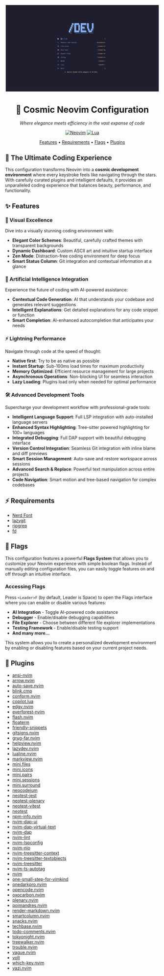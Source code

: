 <div align="center">
  <img src="assets/readme/neovim.png" alt="Neovim Logo" width="500"/>
  
  # 🌌 Cosmic Neovim Configuration
  
  *Where elegance meets efficiency in the vast expanse of code*
  
  [![Neovim](https://img.shields.io/badge/Neovim-%2311AB00.svg?style=for-the-badge&logo=neovim&logoColor=white)](https://neovim.io/)
  [![Lua](https://img.shields.io/badge/lua-%232C2D72.svg?style=for-the-badge&logo=lua&logoColor=white)](https://www.lua.org/)
  
  <p align="center">
    <a href="#features">Features</a> •
    <a href="#requirements">Requirements</a> •
    <a href="#flags">Flags</a> •
    <a href="#plugins">Plugins</a>
  </p>
</div>

## 🌟 The Ultimate Coding Experience

This configuration transforms Neovim into a **cosmic development environment** where every keystroke feels like navigating through the stars. With carefully curated plugins and intelligent defaults, it provides an unparalleled coding experience that balances beauty, performance, and functionality.

## ✨ Features

### 🎨 Visual Excellence
Dive into a visually stunning coding environment with:
- **Elegant Color Schemes**: Beautiful, carefully crafted themes with transparent backgrounds
- **Dynamic Dashboard**: Custom ASCII art and intuitive startup interface
- **Zen Mode**: Distraction-free coding environment for deep focus
- **Smart Status Column**: Git integration and contextual information at a glance

### 🧠 Artificial Intelligence Integration
Experience the future of coding with AI-powered assistance:
- **Contextual Code Generation**: AI that understands your codebase and generates relevant suggestions
- **Intelligent Explanations**: Get detailed explanations for any code snippet or function
- **Smart Completion**: AI-enhanced autocompletion that anticipates your needs

### ⚡ Lightning Performance
Navigate through code at the speed of thought:
- **Native first**: Try to be as native as possible
- **Instant Startup**: Sub-100ms load times for maximum productivity
- **Memory Optimized**: Efficient resource management for large projects
- **Asynchronous Operations**: Non-blocking UI for seamless interaction
- **Lazy Loading**: Plugins load only when needed for optimal performance

### 🛠️ Advanced Development Tools
Supercharge your development workflow with professional-grade tools:
- **Intelligent Language Support**: Full LSP integration with auto-installed language servers
- **Enhanced Syntax Highlighting**: Tree-sitter powered highlighting for 100+ languages
- **Integrated Debugging**: Full DAP support with beautiful debugging interface
- **Version Control Integration**: Seamless Git integration with inline blame and diff previews
- **Smart Session Management**: Auto-save and restore workspace across sessions
- **Advanced Search & Replace**: Powerful text manipulation across entire projects
- **Code Navigation**: Smart motion and tree-based navigation for complex codebases

## ⚡️ Requirements

- [Nerd Font](https://www.nerdfonts.com/)
- [lazygit](https://github.com/jesseduffield/lazygit)
- [ripgrep](https://github.com/BurntSushi/ripgrep)
- [fd](https://github.com/sharkdp/fd)

## 🏁 Flags

This configuration features a powerful **Flags System** that allows you to customize your Neovim experience with simple boolean flags. Instead of manually editing configuration files, you can easily toggle features on and off through an intuitive interface.

### Accessing Flags
Press `<Leader>F` (by default, Leader is Space) to open the Flags interface where you can enable or disable various features:

- **AI Integration** - Toggle AI-powered code assistance
- **Debugger** - Enable/disable debugging capabilities
- **File Explorer** - Choose between different file explorer implementations
- **Testing Framework** - Enable/disable testing support
- **And many more...**

This system allows you to create a personalized development environment by enabling or disabling features based on your current project needs.

## 🔌 Plugins

- [ansi-nvim](https://github.com/stevedylandev/ansi-nvim)
- [arrow.nvim](https://github.com/otavioschwanck/arrow.nvim)
- [auto-save.nvim](https://github.com/okuuva/auto-save.nvim)
- [blink.cmp](https://github.com/saghen/blink.cmp)
- [conform.nvim](https://github.com/stevearc/conform.nvim)
- [copilot.lua](https://github.com/zbirenbaum/copilot.lua)
- [edgy.nvim](https://github.com/folke/edgy.nvim)
- [everforest-nvim](https://github.com/neanias/everforest-nvim)
- [flash.nvim](https://github.com/folke/flash.nvim)
- [floaterm](https://github.com/nvzone/floaterm)
- [friendly-snippets](https://github.com/rafamadriz/friendly-snippets)
- [gitsigns.nvim](https://github.com/lewis6991/gitsigns.nvim)
- [grug-far.nvim](https://github.com/MagicDuck/grug-far.nvim)
- [helpview.nvim](https://github.com/OXY2DEV/helpview.nvim)
- [lazydev.nvim](https://github.com/folke/lazydev.nvim)
- [lualine.nvim](https://github.com/nvim-lualine/lualine.nvim)
- [markview.nvim](https://github.com/OXY2DEV/markview.nvim)
- [mini.files](https://github.com/echasnovski/mini.files)
- [mini.icons](https://github.com/echasnovski/mini.icons)
- [mini.pairs](https://github.com/echasnovski/mini.pairs)
- [mini.sessions](https://github.com/echasnovski/mini.sessions)
- [mini.surround](https://github.com/echasnovski/mini.surround)
- [neocodeium](https://github.com/monkoose/neocodeium)
- [neotest-jest](https://github.com/nvim-neotest/neotest-jest)
- [neotest-plenary](https://github.com/nvim-neotest/neotest-plenary)
- [neotest-vitest](https://github.com/marilari88/neotest-vitest)
- [neotest](https://github.com/nvim-neotest/neotest)
- [npm-info.nvim](https://github.com/pxnditxyr/npm-info.nvim)
- [nvim-dap-ui](https://github.com/rcarriga/nvim-dap-ui)
- [nvim-dap-virtual-text](https://github.com/theHamsta/nvim-dap-virtual-text)
- [nvim-dap](https://github.com/mfussenegger/nvim-dap)
- [nvim-lint](https://github.com/mfussenegger/nvim-lint)
- [nvim-lspconfig](https://github.com/neovim/nvim-lspconfig)
- [nvim-nio](https://github.com/nvim-neotest/nvim-nio)
- [nvim-treesitter-context](https://github.com/nvim-treesitter/nvim-treesitter-context)
- [nvim-treesitter-textobjects](https://github.com/nvim-treesitter/nvim-treesitter-textobjects)
- [nvim-treesitter](https://github.com/nvim-treesitter/nvim-treesitter)
- [nvim-ts-autotag](https://github.com/windwp/nvim-ts-autotag)
- [nvim](https://github.com/catppuccin/nvim)
- [one-small-step-for-vimkind](https://github.com/jbyuki/one-small-step-for-vimkind)
- [onedarkpro.nvim](https://github.com/olimorris/onedarkpro.nvim)
- [opencode.nvim](https://github.com/NickvanDyke/opencode.nvim)
- [oxocarbon.nvim](https://github.com/nyoom-engineering/oxocarbon.nvim)
- [plenary.nvim](https://github.com/nvim-lua/plenary.nvim)
- [poimandres.nvim](https://github.com/olivercederborg/poimandres.nvim)
- [render-markdown.nvim](https://github.com/MeanderingProgrammer/render-markdown.nvim)
- [smartcolumn.nvim](https://github.com/m4xshen/smartcolumn.nvim)
- [snacks.nvim](https://github.com/folke/snacks.nvim)
- [techbase.nvim](https://github.com/mcauley-penney/techbase.nvim)
- [todo-comments.nvim](https://github.com/folke/todo-comments.nvim)
- [tokyonight.nvim](https://github.com/folke/tokyonight.nvim)
- [treewalker.nvim](https://github.com/aaronik/treewalker.nvim)
- [trouble.nvim](https://github.com/folke/trouble.nvim)
- [vague.nvim](https://github.com/vague2k/vague.nvim)
- [volt](https://github.com/nvzone/volt)
- [which-key.nvim](https://github.com/folke/which-key.nvim)
- [yazi.nvim](https://github.com/mikavilpas/yazi.nvim)
